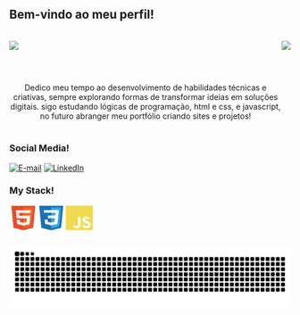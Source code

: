 
## Bem-vindo ao meu perfil!

<br>
<div>
  
  <img  height="180em" src="https://github-readme-stats.vercel.app/api?username=jasonmark798&show_icons=true&theme=shadow_red&include_all_commits=true&count_private=true"/>
  <img align="right" height="180em" src="https://github-readme-stats.vercel.app/api/top-langs/?username=jasonmark798&layout=compact&langs_count=16&theme=shadow_red"/>
</div>
<br>


#

<p align="center">Dedico meu tempo ao desenvolvimento de habilidades técnicas e criativas, sempre explorando formas de transformar ideias em soluções digitais. sigo estudando lógicas de programação, html e css, e javascript, no futuro abranger meu portfólio criando sites e projetos!</p>

#

<img align="right" alt="" height="190px" src="./">

<h3>Social Media!</h3>

[![E-mail](https://img.shields.io/badge/-Email-000?style=for-the-badge&logo=microsoft-outlook&logoColor=#FF0000&color:#FF0000)](mailto:caua.ailton798@gmail.com)
[![LinkedIn](https://img.shields.io/badge/-LinkedIn-000?style=for-the-badge&logo=linkedin&logoColor=FF00F6&color:FFF)](https://www.linkedin.com/in/cau%C3%A3ailton-portf%C3%B3lio/)

<h3>My Stack!</h3>
<div style="display: inline_block">
<img align="left" height="45" width="50" alt="html-icon" src="https://raw.githubusercontent.com/devicons/devicon/master/icons/html5/html5-original.svg">
<img align="left" height="45" width="50" alt="css-icon" src="https://raw.githubusercontent.com/devicons/devicon/master/icons/css3/css3-original.svg">
<img align="left" height="45" width="50" alt="js-icon"  src="https://raw.githubusercontent.com/devicons/devicon/master/icons/javascript/javascript-plain.svg">
</div>
<br>
<br>

#

<picture align="center">
  <source media="(prefers-color-scheme: dark)" srcset="https://raw.githubusercontent.com/jasonmark798/jasonmark798/output/github-contribution-grid-snake-dark.svg">
  <source media="(prefers-color-scheme: light)" srcset="https://raw.githubusercontent.com/jasonmark798/jasonmark798/output/github-contribution-grid-snake-dark.svg">
  <img align="center" alt="github contribution grid snake animation" src="https://raw.githubusercontent.com/jasonmark798/jasonmark798/output/github-contribution-grid-snake.svg">
</picture>
      
